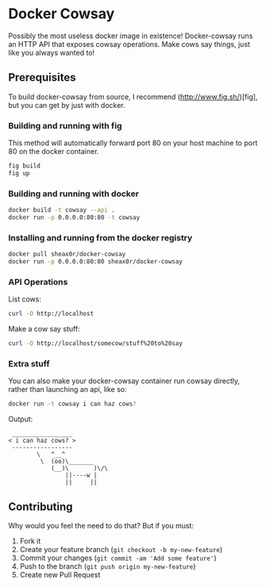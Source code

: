 # Docker Cowsay
Possibly the most useless docker image in existence!
Docker-cowsay runs an HTTP API that exposes cowsay operations.
Make cows say things, just like you always wanted to!

## Prerequisites
To build docker-cowsay from source, I recommend (http://www.fig.sh/)[fig], but you can get by just with docker.

### Building and running with fig
This method will automatically forward port 80 on your host machine to port 80 on the docker container.
```bash
fig build
fig up
```

### Building and running with docker
```bash
docker build -t cowsay --api .
docker run -p 0.0.0.0:80:80 -t cowsay
```

### Installing and running from the docker registry
```bash
docker pull sheax0r/docker-cowsay
docker run -p 0.0.0.0:80:80 sheax0r/docker-cowsay
```

### API Operations

List cows:
```bash
curl -O http://localhost
```

Make a cow say stuff:
```bash
curl -O http://localhost/somecow/stuff%20to%20say
```

### Extra stuff
You can also make your docker-cowsay container run cowsay directly, rather than launching an api, like so:
```bash
docker run -t cowsay i can haz cows?
```

Output:
```
 _________________
< i can haz cows? >
 -----------------
        \   ^__^
         \  (oo)\_______
            (__)\       )\/\
                ||----w |
                ||     ||
```


## Contributing

Why would you feel the need to do that? But if you must:

1. Fork it
2. Create your feature branch (`git checkout -b my-new-feature`)
3. Commit your changes (`git commit -am 'Add some feature'`)
4. Push to the branch (`git push origin my-new-feature`)
5. Create new Pull Request
